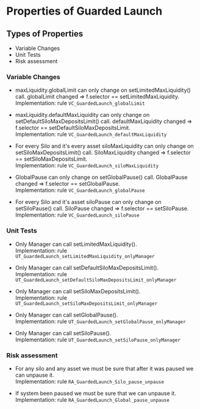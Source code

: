 # Properties of Guarded Launch

## Types of Properties

- Variable Changes
- Unit Tests
- Risk assessment

### Variable Changes

- maxLiquidity.globalLimit can only change on setLimitedMaxLiquidity() call. globalLimit changed => f.selector == setLimitedMaxLiquidity.\
  Implementation: rule `VC_GuardedLaunch_globalLimit`

- maxLiquidity.defaultMaxLiquidity can only change on setDefaultSiloMaxDepositsLimit() call. defaultMaxLiquidity changed => f.selector == setDefaultSiloMaxDepositsLimit.\
  Implementation: rule `VC_GuardedLaunch_defaultMaxLiquidity`

- For every Silo and it's every asset siloMaxLiquidity can only change on setSiloMaxDepositsLimit() call. SiloMaxLiquidity changed => f.selector == setSiloMaxDepositsLimit.\
  Implementation: rule `VC_GuardedLaunch_siloMaxLiquidity`

- GlobalPause can only change on setGlobalPause() call. GlobalPause changed => f.selector == setGlobalPause.\
  Implementation: rule `VC_GuardedLaunch_globalPause`

- For every Silo and it's asset siloPause can only change on setSiloPause() call. SiloPause changed => f.selector == setSiloPause.\
  Implementation: rule `VC_GuardedLaunch_siloPause`

### Unit Tests

- Only Manager can call setLimitedMaxLiquidity().\
  Implementation: rule `UT_GuardedLaunch_setLimitedMaxLiquidity_onlyManager`

- Only Manager can call setDefaultSiloMaxDepositsLimit().\
  Implementation: rule `UT_GuardedLaunch_setDefaultSiloMaxDepositsLimit_onlyManager`

- Only Manager can call setSiloMaxDepositsLimit().\
  Implementation: rule `UT_GuardedLaunch_setSiloMaxDepositsLimit_onlyManager`

- Only Manager can call setGlobalPause().\
  Implementation: rule `UT_GuardedLaunch_setGlobalPause_onlyManager`

- Only Manager can call setSiloPause().\
  Implementation: rule `UT_GuardedLaunch_setSiloPause_onlyManager`

### Risk assessment

- For any silo and any asset we must be sure that after it was paused we can unpause it.\
  Implementation: rule `RA_GuardedLaunch_Silo_pause_unpause`

- If system been paused we must be sure that we can unpause it.\
  Implementation: rule `RA_GuardedLaunch_Global_pause_unpause`
